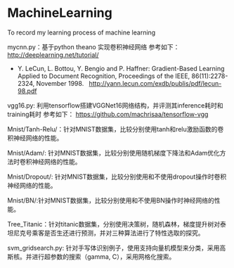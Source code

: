 # MachineLearning
To record my learning process of machine learning

mycnn.py：基于python theano 实现卷积神经网络
参考如下：
http://deeplearning.net/tutorial/
- Y. LeCun, L. Bottou, Y. Bengio and P. Haffner:
   Gradient-Based Learning Applied to Document
   Recognition, Proceedings of the IEEE, 86(11):2278-2324, November 1998.
   http://yann.lecun.com/exdb/publis/pdf/lecun-98.pdf

vgg16.py:
利用tensorflow搭建VGGNet16网络结构，并评测其inference耗时和training耗时
参考如下：
https://github.com/machrisaa/tensorflow-vgg

Mnist/Tanh-Relu/：针对MNIST数据集，比较分别使用tanh和relu激励函数的卷积神经网络的性能。

Mnist/Adam/: 针对MNIST数据集，比较分别使用随机梯度下降法和Adam优化方法时卷积神经网络的性能。

Mnist/Dropout/: 针对MNIST数据集，比较分别使用和不使用dropout操作时卷积神经网络的性能。

Mnist/BN/:针对MNIST数据集，比较分别使用和不使用BN操作时神经网络的性能。

Tree_Titanic：针对titanic数据集，分别使用决策树，随机森林，梯度提升树对泰坦尼克号乘客是否生还进行预测，并对三种算法进行了特性选取的探究。

svm_gridsearch.py: 针对手写体识别例子，使用支持向量机模型来分类，采用高斯核。并进行超参数的搜索（gamma, C），采用网格化搜索。
